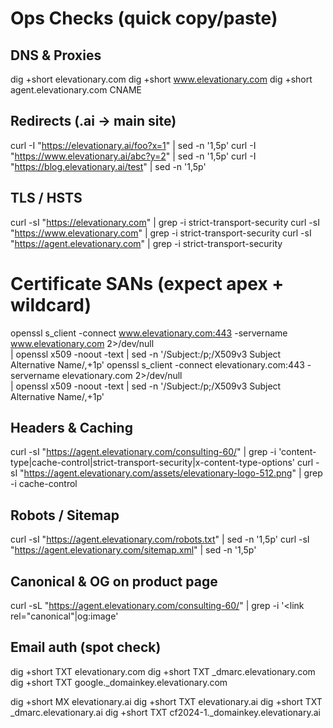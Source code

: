 # Ops Checks (quick copy/paste)

## DNS & Proxies
dig +short elevationary.com
dig +short www.elevationary.com
dig +short agent.elevationary.com CNAME

## Redirects (.ai → main site)
curl -I "https://elevationary.ai/foo?x=1" | sed -n '1,5p'
curl -I "https://www.elevationary.ai/abc?y=2" | sed -n '1,5p'
curl -I "https://blog.elevationary.ai/test" | sed -n '1,5p'

## TLS / HSTS
curl -sI "https://elevationary.com" | grep -i strict-transport-security
curl -sI "https://www.elevationary.com" | grep -i strict-transport-security
curl -sI "https://agent.elevationary.com" | grep -i strict-transport-security

# Certificate SANs (expect apex + wildcard)
openssl s_client -connect www.elevationary.com:443 -servername www.elevationary.com 2>/dev/null \
| openssl x509 -noout -text | sed -n '/Subject:/p;/X509v3 Subject Alternative Name/,+1p'
openssl s_client -connect elevationary.com:443 -servername elevationary.com 2>/dev/null \
| openssl x509 -noout -text | sed -n '/Subject:/p;/X509v3 Subject Alternative Name/,+1p'

## Headers & Caching
curl -sI "https://agent.elevationary.com/consulting-60/" | grep -i 'content-type\|cache-control\|strict-transport-security\|x-content-type-options'
curl -sI "https://agent.elevationary.com/assets/elevationary-logo-512.png" | grep -i cache-control

## Robots / Sitemap
curl -sI "https://agent.elevationary.com/robots.txt"  | sed -n '1,5p'
curl -sI "https://agent.elevationary.com/sitemap.xml" | sed -n '1,5p'

## Canonical & OG on product page
curl -sL "https://agent.elevationary.com/consulting-60/" | grep -i '<link rel="canonical"\|og:image'

## Email auth (spot check)
dig +short TXT elevationary.com
dig +short TXT _dmarc.elevationary.com
dig +short TXT google._domainkey.elevationary.com

dig +short MX elevationary.ai
dig +short TXT elevationary.ai
dig +short TXT _dmarc.elevationary.ai
dig +short TXT cf2024-1._domainkey.elevationary.ai


